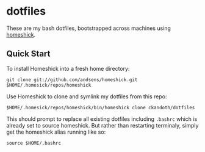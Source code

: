dotfiles
========

These are my bash dotfiles, bootstrapped across machines using [homeshick](https://github.com/andsens/homeshick).

Quick Start
-----------

To install Homeshick into a fresh home directory:

    git clone git://github.com/andsens/homeshick.git $HOME/.homesick/repos/homeshick

Use Homeshick to clone and symlink my dotfiles from this repo:

    $HOME/.homesick/repos/homeshick/bin/homeshick clone ckandoth/dotfiles

This should prompt to replace all existing dotfiles including `.bashrc` which is already set to source homeshick. But rather than restarting terminaly, simply get the homeshick alias running like so:

    source $HOME/.bashrc
